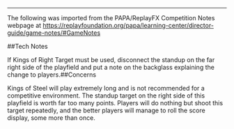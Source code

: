 ***
The following was imported from the PAPA/ReplayFX Competition Notes webpage at https://replayfoundation.org/papa/learning-center/director-guide/game-notes/#GameNotes

##Tech Notes
            
If Kings of Right Target must be used, disconnect the standup on the far right side of the playfield and put a note on the backglass explaining the change to players.##Concerns
            
Kings of Steel will play extremely long and is not recommended for a competitive environment. The standup target on the right side of this playfield is worth far too many points. Players will do nothing but shoot this target repeatedly, and the better players will manage to roll the score display, some more than once.